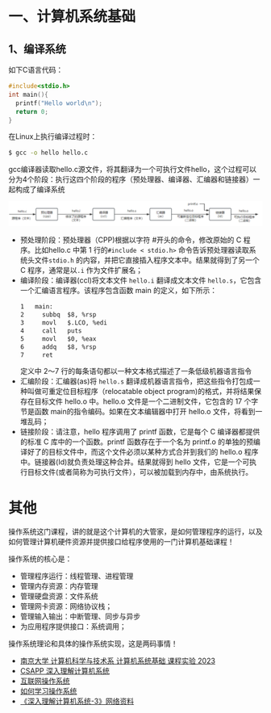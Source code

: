 # 一、计算机系统基础

## 1、编译系统

如下C语言代码：
```c
#include<stdio.h>
int main(){
  printf("Hello world\n");
  return 0;
}
```
在Linux上执行编译过程时：
```bash
$ gcc -o hello hello.c
```
gcc编译器读取hello.c源文件，将其翻译为一个可执行文件hello，这个过程可以分为4个阶段：执行这四个阶段的程序（预处理器、编译器、汇编器和链接器）一起构成了编译系统

![](image/C程序编译过程.png)
- 预处理阶段：预处理器（CPP)根据以字符 #开头的命令，修改原始的 C 程序。比如hello.c 中第 1 行的`#include < stdio.h>` 命令告诉预处理器读取系统头文件`stdio.h` 的内容，并把它直接插入程序文本中。结果就得到了另一个 C 程序，通常是以`.i` 作为文件扩展名；
- 编译阶段：编译器(ccl)将文本文件 `hello.i` 翻译成文本文件 `hello.s`，它包含一个汇编语言程序。该程序包含函数 main 的定义，如下所示：
  ```
  1   main:
  2     subbq  $8, %rsp
  3     movl   $.LCO, %edi
  4     call   puts
  5     movl   $0, %eax
  6     addq   $8, %rsp
  7     ret
  ```
  定义中 2〜7 行的每条语句都以一种文本格式描述了一条低级机器语言指令
- 汇编阶段：汇编器(as)将 `hello.s` 翻译成机器语言指令，把这些指令打包成一种叫做可重定位目标程序（relocatable object program)的格式，并将结果保存在目标文件 hello.o 中。hello.o 文件是一个二进制文件，它包含的 17 个字节是函数 main的指令编码。如果在文本编辑器中打开 hello.o 文件，将看到一堆乱码；
- 链接阶段：请注意，hello 程序调用了 printf 函数，它是每个 C 编译器都提供的标准 C 库中的一个函数。printf 函数存在于一个名为 printf.o 的单独的预编译好了的目标文件中，而这个文件必须以某种方式合并到我们的 hello.o 程序中。链接器(Id)就负责处理这种合并。结果就得到 hello 文件，它是一个可执行目标文件(或者简称为可执行文件），可以被加载到内存中，由系统执行。





# 其他

操作系统这门课程，讲的就是这个计算机的大管家，是如何管理程序的运行，以及如何管理计算机硬件资源并提供接口给程序使用的一门计算机基础课程！

操作系统的核心是：
- 管理程序运行：线程管理、进程管理
- 管理内存资源：内存管理
- 管理硬盘资源：文件系统
- 管理网卡资源：网络协议栈；
- 管理输入输出：中断管理、同步与异步
- 为应用程序提供接口：系统调用；

操作系统理论和具体的操作系统实现，这是两码事情！


- [南京大学 计算机科学与技术系 计算机系统基础 课程实验 2023](https://nju-projectn.github.io/ics-pa-gitbook/ics2023/)
- [CSAPP 深入理解计算机系统](https://www.bilibili.com/video/av31289365/)
- [互联网操作系统](https://github.com/HeyPuter/puter)
- [如何学习操作系统](https://mp.weixin.qq.com/s/Fp2ijjGH_qpuClQFOnVzGg)
- [《深入理解计算机系统-3》网络资料](https://csapp.cs.cmu.edu/)